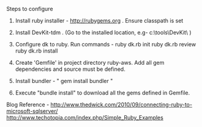 Steps to configure

1. Install ruby installer - http://rubygems.org . Ensure classpath is set

2. Install DevKit-tdm . (Go to the installed location, e.g- c:\tools\DevKit\ )

3. Configure dk to ruby. Run commands - 
	ruby dk.rb init
	ruby dk.rb review
	ruby dk.rb install

4. Create 'Gemfile' in project directory ruby-aws. Add all gem dependencies and source must be defined.

5. Install bundler -  " gem install bundler "

6. Execute "bundle install" to download all the gems defined in Gemfile.



Blog Reference - 
http://www.thedwick.com/2010/09/connecting-ruby-to-microsoft-sqlserver/
http://www.techotopia.com/index.php/Simple_Ruby_Examples
